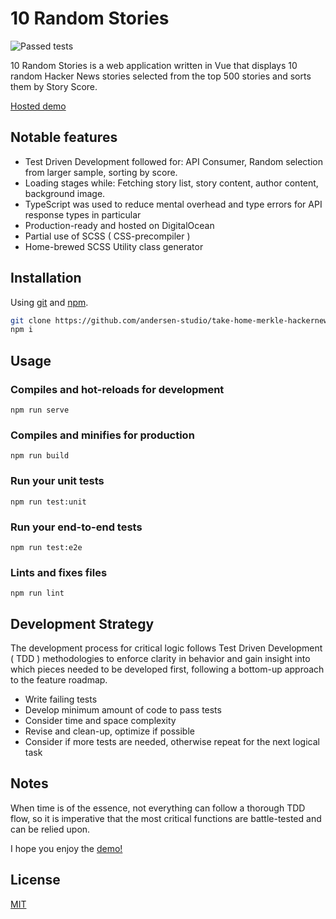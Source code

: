 # 10 Random Stories
![Passed tests](https://img.shields.io/badge/passed%20tests-14-green)

10 Random Stories is a web application written in Vue that displays 10 random Hacker News stories selected from the top 500 stories and sorts them by Story Score.

[Hosted demo](https://andersen.studio/random-stories/)

## Notable features
- Test Driven Development followed for: API Consumer, Random selection from larger sample, sorting by score.
- Loading stages while: Fetching story list, story content, author content, background image.
- TypeScript was used to reduce mental overhead and type errors for API response types in particular
- Production-ready and hosted on DigitalOcean
- Partial use of SCSS ( CSS-precompiler )
- Home-brewed SCSS Utility class generator

## Installation

Using [git](https://git-scm.com/) and [npm](https://npmjs.com/).

```bash
git clone https://github.com/andersen-studio/take-home-merkle-hackernews.git
npm i
```

## Usage

### Compiles and hot-reloads for development
```
npm run serve
```

### Compiles and minifies for production
```
npm run build
```

### Run your unit tests
```
npm run test:unit
```

### Run your end-to-end tests
```
npm run test:e2e
```

### Lints and fixes files
```
npm run lint
```

## Development Strategy
The development process for critical logic follows Test Driven Development ( TDD ) methodologies to enforce clarity in behavior and gain insight into which pieces needed to be developed first, following a bottom-up approach to the feature roadmap.
- Write failing tests
- Develop minimum amount of code to pass tests
- Consider time and space complexity
- Revise and clean-up, optimize if possible
- Consider if more tests are needed, otherwise repeat for the next logical task

## Notes
When time is of the essence, not everything can follow a thorough TDD flow, so it is imperative that the most critical functions are battle-tested and can be relied upon.

I hope you enjoy the [demo!](https://andersen.studio/random-stories)

## License
[MIT](https://choosealicense.com/licenses/mit/)